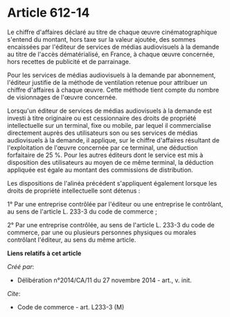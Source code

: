 # Article 612-14

Le chiffre d'affaires déclaré au titre de chaque œuvre cinématographique s'entend du montant, hors taxe sur la valeur
ajoutée, des sommes encaissées par l'éditeur de services de médias audiovisuels à la demande au titre de l'accès
dématérialisé, en France, à chaque œuvre concernée, hors recettes de publicité et de parrainage. 

Pour les services de médias audiovisuels à la demande par abonnement, l'éditeur justifie de la méthode de ventilation retenue
pour attribuer un chiffre d'affaires à chaque œuvre. Cette méthode tient compte du nombre de visionnages de l'œuvre
concernée. 

Lorsqu'un éditeur de services de médias audiovisuels à la demande est investi à titre originaire ou est cessionnaire des
droits de propriété intellectuelle sur un terminal, fixe ou mobile, par lequel il commercialise directement auprès des
utilisateurs son ou ses services de médias audiovisuels à la demande, il applique, sur le chiffre d'affaires résultant de
l'exploitation de l'œuvre concernée par ce terminal, une déduction forfaitaire de 25 %. Pour les autres éditeurs dont le
service est mis à disposition des utilisateurs au moyen de ce même terminal, la déduction appliquée est égale au montant des
commissions de distribution. 

Les dispositions de l'alinéa précédent s'appliquent également lorsque les droits de propriété intellectuelle sont détenus : 

1° Par une entreprise contrôlée par l'éditeur ou une entreprise le contrôlant, au sens de l'article L. 233-3 du code de
commerce ; 

2° Par une entreprise contrôlée, au sens de l'article L. 233-3 du code de commerce, par une ou plusieurs personnes physiques
ou morales contrôlant l'éditeur, au sens du même article.

**Liens relatifs à cet article**

_Créé par_:

  - Délibération n°2014/CA/11 du 27 novembre 2014 - art., v. init.

_Cite_:

  - Code de commerce - art. L233-3 (M)
